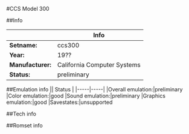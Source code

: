 #CCS Model 300

##Info

||Info|
|-----|-----|
|**Setname:**|ccs300
|**Year:**|19??
|**Manufacturer:**|California Computer Systems
|**Status:**|preliminary

##Emulation info
|| Status |
|-----|-----|
|Overall emulation:|preliminary
|Color emulation:|good
|Sound emulation:|preliminary
|Graphics emulation:|good
|Savestates:|unsupported

##Tech info

##Romset info

<!--- START OF EDITED COMMENT DO NOT TOUCH TEXT ABOVE-->
